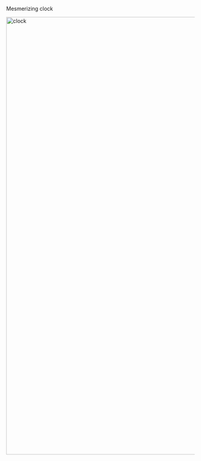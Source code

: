 Mesmerizing clock


<img width="1171" alt="clock" src="https://user-images.githubusercontent.com/5661878/168895899-3de82b5c-406c-4c50-9006-9b1caeb36b26.png">
